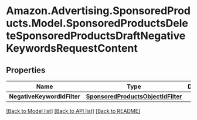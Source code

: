 # Amazon.Advertising.SponsoredProducts.Model.SponsoredProductsDeleteSponsoredProductsDraftNegativeKeywordsRequestContent

## Properties

Name | Type | Description | Notes
------------ | ------------- | ------------- | -------------
**NegativeKeywordIdFilter** | [**SponsoredProductsObjectIdFilter**](SponsoredProductsObjectIdFilter.md) |  | 

[[Back to Model list]](../README.md#documentation-for-models) [[Back to API list]](../README.md#documentation-for-api-endpoints) [[Back to README]](../README.md)

